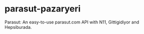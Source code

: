 # parasut-pazaryeri
Parasut: An easy-to-use parasut.com API with N11, Gittigidiyor and Hepsiburada.
